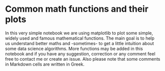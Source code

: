 # Common math functions and their plots

In this very simple notebook we are using matplotlib to plot some simple, widely used and famous mathematical functions. The main goal is to help us understand better maths and -sometimes- to get a little intuition about some data science algorithms. More functions may be added in this notebook and if you have any suggestion, correction or any comment feel free to contact me or create an issue.  Also please note that some comments in Markdown cells are written in Greek. 

